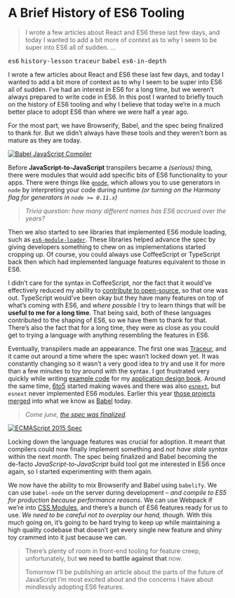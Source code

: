 <h1>A Brief History of ES6 Tooling</h1>

<blockquote><p>I wrote a few articles about React and ES6 these last few days, and today I wanted to add a bit more of context as to why I seem to be super into ES6 all of sudden. &#x2026;</p></blockquote>

<div><kbd>es6</kbd> <kbd>history-lesson</kbd> <kbd>traceur</kbd> <kbd>babel</kbd> <kbd>es6-in-depth</kbd></div>

<div><p>I wrote a few articles about React and ES6 these last few days, and today I wanted to add a bit more of context as to why I seem to be super into ES6 all of sudden. I&#x2019;ve had an interest in ES6 for a long time, but we weren&#x2019;t always prepared to write code in ES6. In this post I wanted to briefly touch on the history of ES6 tooling and why I believe that today we&#x2019;re in a much better place to adopt ES6 than where we were half a year ago.</p></div>

<div></div>

<div><p>For the most part, we have Browserify, Babel, and the spec being finalized to thank for. But we didn&#x2019;t always have these tools and they weren&#x2019;t born as mature as they are today.</p> <p><a href="http://babeljs.io/" target="_blank"><img src="https://i.imgur.com/DlNQvKS.png" alt="Babel JavaScript Compiler"></a></p></div>

<div><p>Before <strong>JavaScript-to-JavaScript</strong> transpilers became a <em>(serious)</em> thing, there were modules that would add specific bits of ES6 functionality to your apps. There were things like <a href="https://github.com/TooTallNate/gnode" target="_blank" aria-label="TooTallNate/gnode on GitHub"><code class="md-code md-code-inline">gnode</code></a>, which allows you to use generators in <code class="md-code md-code-inline">node</code> by interpreting your code during runtime <em>(or turning on the Harmony flag for generators in <code class="md-code md-code-inline">node &gt;= 0.11.x</code>)</em></p> <blockquote> <p><em>Trivia question: how many different names has ES6 accrued over the years?</em></p> </blockquote> <p>Then we also started to see libraries that implemented ES6 module loading, such as <a href="https://github.com/ModuleLoader/es6-module-loader" target="_blank" aria-label="ModuleLoader/es6-module-loader on GitHub"><code class="md-code md-code-inline">es6-module-loader</code></a>. These libraries helped advance the spec by giving developers something to chew on as implementations started cropping up. Of course, you could always use CoffeeScript or TypeScript back then which had implemented language features equivalent to those in ES6.</p> <p>I didn&#x2019;t care for the syntax in CoffeeScript, nor the fact that it would&#x2019;ve effectively reduced my ability to <a href="http://bevacqua.io/opensource" target="_blank" aria-label="I contribute on many open-source modules">contribute to open-source</a>, so that one was out. TypeScript would&#x2019;ve been okay but they have many features on top of what&#x2019;s coming with ES6, and <em>where possible</em> I try to learn things that will be <strong>useful to me for a long time</strong>. That being said, both of these languages contributed to the shaping of ES6, so we have them to thank for that. There&#x2019;s also the fact that for a long time, they were as close as you could get to trying a language with anything resembling the features in ES6.</p> <p>Eventually, transpilers made an appearance. The first one was <a href="https://github.com/google/traceur-compiler" target="_blank" aria-label="google/traceur-compiler on GitHub">Traceur</a>, and it came out around a time where the spec wasn&#x2019;t locked down yet. It was constantly changing so it wasn&#x2019;t a very good idea to try and use it for more than a few minutes to toy around with the syntax. I got frustrated very quickly while writing <a href="https://github.com/buildfirst/buildfirst/tree/master/ch05/17_harmony-traceur" target="_blank" aria-label="&apos;Harmony through Traceur, using Grunt&apos; code sample for JavaScript Application Design">example code</a> for my <a href="http://bevacquia.io/buildfirst" target="_blank" aria-label="JavaScript Application Design">application design book</a>. Around the same time, <a href="https://www.npmjs.com/package/6to5" target="_blank" aria-label="6to5 on npm">6to5</a> started making waves and there was also <a href="https://github.com/esnext/esnext" target="_blank" aria-label="esnext/esnext on GitHub"><code class="md-code md-code-inline">esnext</code></a>, but <code class="md-code md-code-inline">esnext</code> never implemented ES6 modules. Earlier this year <a href="http://babeljs.io/blog/2015/01/12/6to5-esnext/" target="_blank" aria-label="6to5 + esnext">those projects merged</a> into what we know as <a href="http://babeljs.io/" target="_blank" aria-label="Babel JavaScript Compiler">Babel</a> today.</p> <blockquote> <p><em>Come june, <a href="http://www.ecma-international.org/publications/files/ECMA-ST/Ecma-262.pdf" target="_blank" aria-label="ECMA-262 6th Edition was standarized on June 2015">the spec was finalized</a>.</em></p> </blockquote> <p><a href="http://www.ecma-international.org/publications/files/ECMA-ST/Ecma-262.pdf" target="_blank" aria-label="ECMA-262 6th Edition was standarized on June 2015"><img alt="ECMAScript 2015 Spec" title="Screen Shot 2015-08-25 at 17.37.57.png" class="" src="https://i.imgur.com/SiBLQvN.png"></a></p> <p>Locking down the language features was crucial for adoption. It meant that compilers could now finally implement something and <em>not have stale syntax</em> within the next month. The spec being finalized and Babel becoming the de-facto <em>JavaScript-to-JavaScript</em> build tool got me interested in ES6 once again, so I started experimenting with them again.</p> <p>We now have the ability to mix Browserify and Babel using <code class="md-code md-code-inline">babelify</code>. We can use <code class="md-code md-code-inline">babel-node</code> on the server during development &#x2013; <em>and compile to ES5 for production because performance reasons</em>. We can use Webpack if we&#x2019;re into <a href="http://glenmaddern.com/articles/css-modules" target="_blank" aria-label="CSS Modules article by Glen Maddern">CSS Modules</a>, and there&#x2019;s a bunch of ES6 features ready for us to use. <em>We need to be careful not to overplay our hand, though.</em> With this much going on, it&#x2019;s going to be hard trying to keep up while maintaining a high quality codebase that doesn&#x2019;t get every single new feature and shiny toy crammed into it just because we can.</p> <blockquote> <p>There&#x2019;s plenty of room in front-end tooling for feature creep, unfortunately, but <strong>we need to battle against that</strong> now.</p> <p>Tomorrow I&#x2019;ll be publishing an article about the parts of the future of JavaScript I&#x2019;m most excited about and the concerns I have about mindlessly adopting ES6 features.</p> </blockquote></div>
